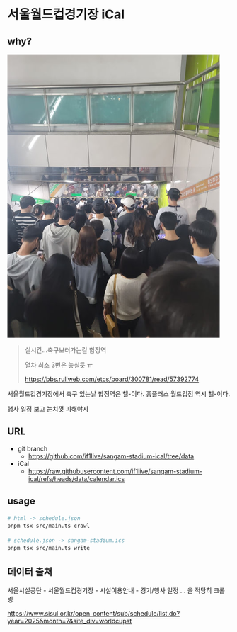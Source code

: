 # 서울월드컵경기장 iCal

## why?

![실시간...축구보러가는길 합정역](./images/resize.jpg)

> 실시간...축구보러가는길 합정역
>
> 열차 최소 3번은 놓칠듯 ㅠ
>
> <https://bbs.ruliweb.com/etcs/board/300781/read/57392774>

서울월드컵경기장에서 축구 있는날 합정역은 헬-이다.
홈플러스 월드컵점 역시 헬-이다.

행사 일정 보고 눈치껏 피해야지

## URL

- git branch
  - <https://github.com/if1live/sangam-stadium-ical/tree/data>
- iCal
  - <https://raw.githubusercontent.com/if1live/sangam-stadium-ical/refs/heads/data/calendar.ics>

## usage

```sh
# html -> schedule.json
pnpm tsx src/main.ts crawl

# schedule.json -> sangam-stadium.ics
pnpm tsx src/main.ts write
```

## 데이터 출처

서울시설공단 - 서울월드컵경기장 - 시설이용안내 - 경기/행사 일정
... 을 적당히 크롤링

<https://www.sisul.or.kr/open_content/sub/schedule/list.do?year=2025&month=7&site_div=worldcupst>

